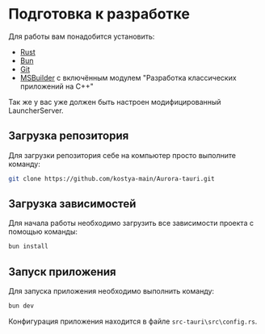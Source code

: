 # Подготовка к разработке

Для работы вам понадобится установить:
- [Rust](https://www.rust-lang.org/tools/install)
- [Bun](https://bun.sh/)
- [Git](https://git-scm.com/downloads)
- [MSBuilder](https://visualstudio.microsoft.com/visual-cpp-build-tools/) с включённым модулем "Разработка классических приложений на C++"

Так же у вас уже должен быть настроен модифицированный LauncherServer.

## Загрузка репозитория

Для загрузки репозитория себе на компьютер просто выполните команду:
```bash
git clone https://github.com/kostya-main/Aurora-tauri.git
```

## Загрузка зависимостей

Для начала работы необходимо загрузить все зависимости проекта с помощью команды:
```bash
bun install
```

## Запуск приложения

Для запуска приложения необходимо выполнить команду:
```bash
bun dev
```

Конфигурация приложения находится в файле `src-tauri\src\config.rs`.